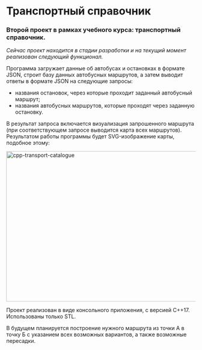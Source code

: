 # Транспортный справочник
### Второй проект в рамках учебного курса: транспортный справочник.

*Сейчас проект находится в стадии разработки и на текущий момент реализован следующий функционал.*

Программа загружает данные об автобусах и остановках в формате JSON, строит базу данных автобусных маршрутов, а затем выводит ответы в формате JSON на следующие запросы:

- названия остановок, через которые проходит заданный автобусный маршрут;
- названия автобусных маршрутов, которые проходят через заданную остановку.

В результат запроса включается визуализация запрошенного маршрута (при соответствующем запросе выводится карта всех маршрутов). Результатом работы программы будет SVG-изображение карты, подобное этому:

<img src="https://pictures.s3.yandex.net/resources/illustration_1650925674.svg" alt="cpp-transport-catalogue" width="800" height="400">

Проект реализован в виде консольного приложения, с версией C++17. Использованы только STL.

В будущем планируется построение нужного маршрута из точки А в точку Б с указанием всех возможных вариантов, а также возможные пересадки.
